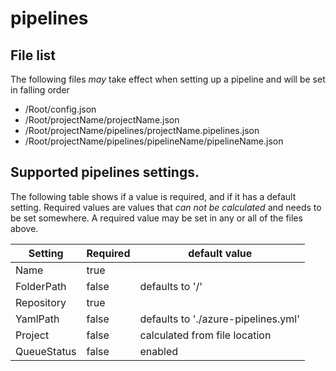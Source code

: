 # pipelines

## File list

The following files _may_ take effect when setting up a pipeline and will be set in falling order

- /Root/config.json
- /Root/projectName/projectName.json
- /Root/projectName/pipelines/projectName.pipelines.json
- /Root/projectName/pipelines/pipelineName/pipelineName.json

## Supported pipelines settings.

The following table shows if a value is required, and if it has a default setting.
Required values are values that _can not be calculated_ and needs to be set somewhere.
A required value may be set in any or all of the files above.

| Setting | Required | default value |
| --- | --- | --- |
| Name | true | |
| FolderPath | false | defaults to '/' |
| Repository | true | |
| YamlPath | false | defaults to './azure-pipelines.yml' |
| Project | false | calculated from file location |
| QueueStatus | false | enabled |
